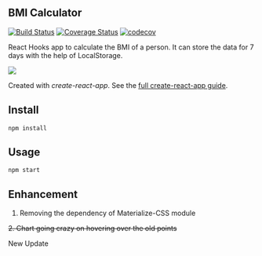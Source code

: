 ## BMI Calculator

[![Build Status](https://travis-ci.com/GermaVinsmoke/bmi-calculator.svg?branch=master)](https://travis-ci.com/GermaVinsmoke/bmi-calculator)
[![Coverage Status](https://coveralls.io/repos/github/GermaVinsmoke/bmi-calculator/badge.svg?branch=master)](https://coveralls.io/github/GermaVinsmoke/bmi-calculator?branch=master)
[![codecov](https://codecov.io/gh/GermaVinsmoke/bmi-calculator/branch/master/graph/badge.svg)](https://codecov.io/gh/GermaVinsmoke/bmi-calculator)

React Hooks app to calculate the BMI of a person. It can store the data for 7 days with the help of LocalStorage.

![](images/1.jpg)

Created with _create-react-app_. See the [full create-react-app guide](https://github.com/facebookincubator/create-react-app/blob/master/packages/react-scripts/template/README.md).

## Install

`npm install`

## Usage

`npm start`

## Enhancement

1. Removing the dependency of Materialize-CSS module

~~2. Chart going crazy on hovering over the old points~~


New Update
